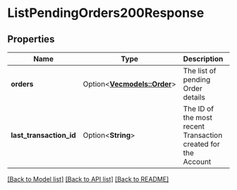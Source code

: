 # ListPendingOrders200Response

## Properties

Name | Type | Description | Notes
------------ | ------------- | ------------- | -------------
**orders** | Option<[**Vec<models::Order>**](Order.md)> | The list of pending Order details | [optional]
**last_transaction_id** | Option<**String**> | The ID of the most recent Transaction created for the Account | [optional]

[[Back to Model list]](../README.md#documentation-for-models) [[Back to API list]](../README.md#documentation-for-api-endpoints) [[Back to README]](../README.md)


